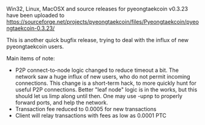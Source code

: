 Win32, Linux, MacOSX and source releases for pyeongtaekcoin v0.3.23 have been uploaded to
https://sourceforge.net/projects/pyeongtaekcoin/files/Pyeongtaekcoin/pyeongtaekcoin-0.3.23/

This is another quick bugfix release, trying to deal with the influx of new pyeongtaekcoin users.

Main items of note:

* P2P connect-to-node logic changed to reduce timeout a bit.  The network saw a huge influx of new users, who do not permit incoming connections.  This change is a short-term hack, to more quickly hunt for useful P2P connections.  Better "leaf node" logic is in the works, but this should let us limp along until then.  One may use -upnp to properly forward ports, and help the network.
* Transaction fee reduced to 0.0005 for new transactions
* Client will relay transactions with fees as low as 0.0001 PTC
